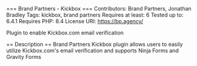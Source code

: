 === Brand Partners - Kickbox ===
Contributors: Brand Partners, Jonathan Bradley
Tags: kickbox, brand partners
Requires at least: 6
Tested up to: 6.4.1
Requires PHP: 8.4
License URI: https://bp.agency/

Plugin to enable Kickbox.com email verification

== Description ==
Brand Partners Kickbox plugin allows users to easily utilize Kickbox.com\'s email verification and supports Ninja Forms and Gravity Forms